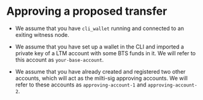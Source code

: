 # Approving a proposed transfer

* We assume that you have `cli_wallet` running and connected to an exiting witness node.

* We assume that you have set up a wallet in the CLI and imported a private key of a LTM account with some BTS funds in it. We will refer to this account as `your-base-account`.

* We assume that you have already created and registered two other accounts, which will act as the milti-sig approving accounts. We will refer to these accounts as `approving-account-1` and `approving-account-2`.
